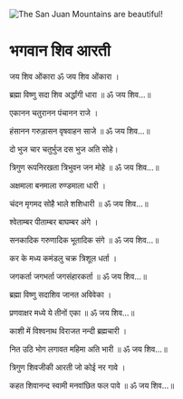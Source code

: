 ![The San Juan Mountains are beautiful!](lib/assets/images/artis/img.png "San Juan Mountains")

#  भगवान शिव आरती

जय शिव ओंकारा ॐ जय शिव ओंकारा ।

ब्रह्मा विष्णु सदा शिव अर्द्धांगी धारा ॥ ॐ जय शिव...॥

एकानन चतुरानन पंचानन राजे ।

हंसानन गरुड़ासन वृषवाहन साजे ॥ ॐ जय शिव...॥

दो भुज चार चतुर्भुज दस भुज अति सोहे।

त्रिगुण रूपनिरखता त्रिभुवन जन मोहे ॥ ॐ जय शिव...॥

अक्षमाला बनमाला रुण्डमाला धारी ।

चंदन मृगमद सोहै भाले शशिधारी ॥ ॐ जय शिव...॥

श्वेताम्बर पीताम्बर बाघम्बर अंगे ।

सनकादिक गरुणादिक भूतादिक संगे ॥ ॐ जय शिव...॥

कर के मध्य कमंडलु चक्र त्रिशूल धर्ता ।

जगकर्ता जगभर्ता जगसंहारकर्ता ॥ ॐ जय शिव...॥

ब्रह्मा विष्णु सदाशिव जानत अविवेका ।

प्रणवाक्षर मध्ये ये तीनों एका ॥ ॐ जय शिव...॥

काशी में विश्वनाथ विराजत नन्दी ब्रह्मचारी ।

नित उठि भोग लगावत महिमा अति भारी ॥ ॐ जय शिव...॥

त्रिगुण शिवजीकी आरती जो कोई नर गावे ।

कहत शिवानन्द स्वामी मनवांछित फल पावे ॥ ॐ जय शिव...॥ 